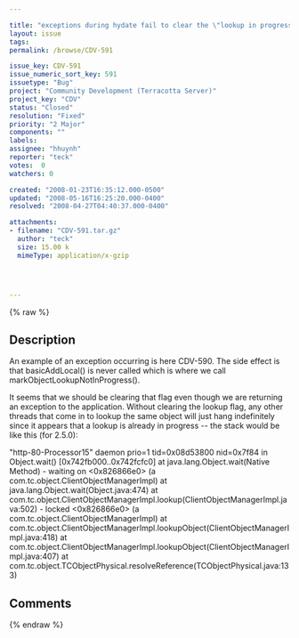 ```yaml
---

title: "exceptions during hydate fail to clear the \"lookup in progress\" flag in ClientObjectManagerImpl.lookup(ObjectID id, ObjectID parentContext, boolean noDepth)"
layout: issue
tags: 
permalink: /browse/CDV-591

issue_key: CDV-591
issue_numeric_sort_key: 591
issuetype: "Bug"
project: "Community Development (Terracotta Server)"
project_key: "CDV"
status: "Closed"
resolution: "Fixed"
priority: "2 Major"
components: ""
labels: 
assignee: "hhuynh"
reporter: "teck"
votes:  0
watchers: 0

created: "2008-01-23T16:35:12.000-0500"
updated: "2008-05-16T16:25:20.000-0400"
resolved: "2008-04-27T04:40:37.000-0400"

attachments:
- filename: "CDV-591.tar.gz"
  author: "teck"
  size: 15.00 k
  mimeType: application/x-gzip




---
```


{% raw %}

## Description

<div markdown="1" class="description">

An example of an exception occurring is here CDV-590. The side effect is that basicAddLocal() is never called which is where we call markObjectLookupNotInProgress(). 

It seems that we should be clearing that flag even though we are returning an exception to the application. Without clearing the lookup flag, any other threads that come in to lookup the same object will just hang indefinitely since it appears that a lookup is already in progress -- the stack would be like this (for 2.5.0):

"http-80-Processor15" daemon prio=1 tid=0x08d53800 nid=0x7f84 in Object.wait() [0x742fb000..0x742fcfc0]
	at java.lang.Object.wait(Native Method)
	- waiting on <0x826866e0> (a com.tc.object.ClientObjectManagerImpl)
	at java.lang.Object.wait(Object.java:474)
	at com.tc.object.ClientObjectManagerImpl.lookup(ClientObjectManagerImpl.java:502)
	- locked <0x826866e0> (a com.tc.object.ClientObjectManagerImpl)
	at com.tc.object.ClientObjectManagerImpl.lookupObject(ClientObjectManagerImpl.java:418)
	at com.tc.object.ClientObjectManagerImpl.lookupObject(ClientObjectManagerImpl.java:407)
	at com.tc.object.TCObjectPhysical.resolveReference(TCObjectPhysical.java:133)


</div>

## Comments



{% endraw %}
